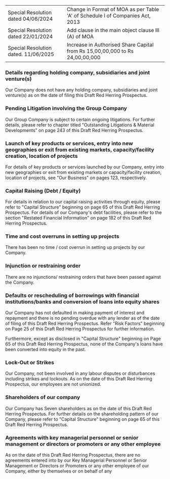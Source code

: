 <table><tr><td>Special Resolution dated 04/06/2024</td><td>Change in Format of MOA as per Table 'A' of Schedule I of Companies Act, 2013</td></tr><tr><td>Special Resolution dated 22/01/2024</td><td>Add clause in the main object clause III (A) of MOA</td></tr><tr><td>Special Resolution dated. 11/06/2025</td><td>Increase in Authorised Share Capital from Rs 15,00,00,000 to Rs 24,00,00,000</td></tr></table>

### Details regarding holding company, subsidiaries and joint venture(s)

Our Company does not have any holding company, subsidiaries and joint venture(s) as on the date of filing this Draft Red Herring Prospectus.

### Pending Litigation involving the Group Company

Our Group Company is subject to certain ongoing litigations. For further details, please refer to chapter titled "Outstanding Litigations & Material Developments" on page 243 of this Draft Red Herring Prospectus.

### Launch of key products or services, entry into new geographies or exit from existing markets, capacity/facility creation, location of projects

For details of key products or services launched by our Company, entry into new geographies or exit from existing markets or capacity/facility creation, location of projects, see "Our Business" on pages 123, respectively.

### Capital Raising (Debt / Equity)

For details in relation to our capital raising activities through equity, please refer to "Capital Structure" beginning on page 65 of this Draft Red Herring Prospectus. For details of our Company's debt facilities, please refer to the section "Restated Financial Information" on page 182 of this Draft Red Herring Prospectus.

### Time and cost overruns in setting up projects

There has been no time / cost overrun in setting up projects by our Company.

### Injunction or restraining order

There are no injunctions/ restraining orders that have been passed against the Company.

### Defaults or rescheduling of borrowings with financial institutions/banks and conversion of loans into equity shares

Our Company has not defaulted in making payment of interest and repayment and there is no pending overdue with any lender as of the date of filing of this Draft Red Herring Prospectus. Refer "Risk Factors" beginning on Page 25 of this Draft Red Herring Prospectus for further information.

Furthermore, except as disclosed in "Capital Structure" beginning on Page 65 of this Draft Red Herring Prospectus, none of the Company's loans have been converted into equity in the past.

### Lock-Out or Strikes

Our Company, not been involved in any labour disputes or disturbances including strikes and lockouts. As on the date of this Draft Red Herring Prospectus, our employees are not unionized.

### Shareholders of our company

Our Company has Seven shareholders as on the date of this Draft Red Herring Prospectus. For further details on the shareholding pattern of our Company, please refer to "Capital Structure" beginning on page 65 of this Draft Red Herring Prospectus.

### Agreements with key managerial personnel or senior management or directors or promoters or any other employee

As on the date of this Draft Red Herring Prospectus, there are no agreements entered into by our Key Managerial Personnel or Senior Management or Directors or Promoters or any other employee of our Company, either by themselves or on behalf of any